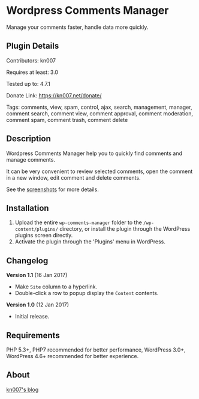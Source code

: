 # Wordpress Comments Manager

Manage your comments faster, handle data more quickly.

## Plugin Details

Contributors: kn007

Requires at least: 3.0

Tested up to: 4.7.1

Donate Link: https://kn007.net/donate/

Tags: comments, view, spam, control, ajax, search, management, manager, comment search, comment view, comment approval, comment moderation, comment spam, comment trash, comment delete

## Description

Wordpress Comments Manager help you to quickly find comments and manage comments.

It can be very convenient to review selected comments, open the comment in a new window, edit comment and delete comments.

See the [screenshots](/assets/) for more details.

## Installation

1. Upload the entire `wp-comments-manager` folder to the `/wp-content/plugins/` directory, or install the plugin through the WordPress plugins screen directly.
2. Activate the plugin through the 'Plugins' menu in WordPress.

## Changelog

<b>Version 1.1</b> (16 Jan 2017)
 * Make `Site` column to a hyperlink.
 * Double-click a row to popup display the `Content` contents.

<b>Version 1.0</b> (12 Jan 2017)
 * Initial release.

## Requirements

PHP 5.3+, PHP7 recommended for better performance, WordPress 3.0+, WordPress 4.6+ recommended for better experience.

## About

[kn007's blog](https://kn007.net) 
